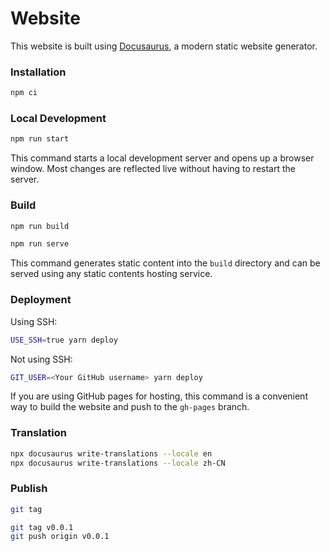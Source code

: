 # Website

This website is built using [Docusaurus](https://docusaurus.io/), a modern static website generator.

### Installation

```bash
npm ci
```

### Local Development

```bash
npm run start
```

This command starts a local development server and opens up a browser window. Most changes are reflected live without having to restart the server.

### Build

```bash
npm run build

npm run serve
```

This command generates static content into the `build` directory and can be served using any static contents hosting service.

### Deployment

Using SSH:

```bash
USE_SSH=true yarn deploy
```

Not using SSH:

```bash
GIT_USER=<Your GitHub username> yarn deploy
```

If you are using GitHub pages for hosting, this command is a convenient way to build the website and push to the `gh-pages` branch.

### Translation

```bash
npx docusaurus write-translations --locale en
npx docusaurus write-translations --locale zh-CN
```

### Publish

```bash
git tag

git tag v0.0.1
git push origin v0.0.1
```